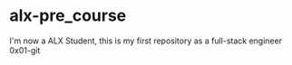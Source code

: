# alx-pre_course
I'm now a ALX Student, this is my first repository as a full-stack engineer
0x01-git
